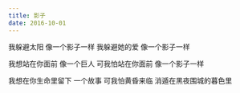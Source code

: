 ```yaml
---
title: 影子
date: 2016-10-01
---
```


我躲避太阳
像一个影子一样
我躲避她的爱
像一个影子一样
<!--more-->
我想站在你面前
像一个巨人
可我怕站在你面前
像一个影子一样

我想在你生命里留下
一个故事
可我怕黄昏来临
消遁在黑夜围城的暮色里
